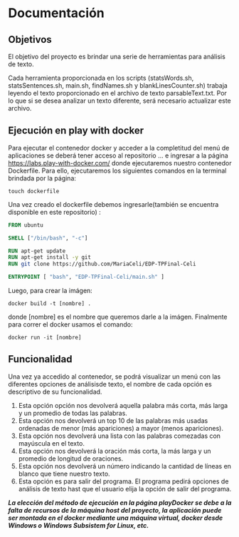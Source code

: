 # Documentación
## Objetivos
El objetivo del proyecto es brindar una serie de herramientas para análisis de texto.

Cada herramienta proporcionada en los scripts (statsWords.sh, statsSentences.sh, main.sh, findNames.sh y blankLinesCounter.sh) trabaja leyendo el texto proporcionado en el archivo de texto parsableText.txt. Por lo que si se desea analizar un texto diferente, será necesario actualizar este archivo. 

## Ejecución en play with docker
Para ejecutar el contenedor docker y acceder a la completitud del menú de aplicaciones se deberá tener acceso al repositorio ... e ingresar a la página https://labs.play-with-docker.com/ donde ejecutaremos nuestro contenedor Dockerfile. Para ello, ejecutaremos los siguientes comandos en la terminal brindada por la página: 

```shell
touch dockerfile

```
Una vez creado el dockerfile debemos ingresarle(también se encuentra disponible en este repositorio) : 
```dockerfile
FROM ubuntu

SHELL ["/bin/bash", "-c"]

RUN apt-get update
RUN apt-get install -y git
RUN git clone https://github.com/MariaCeli/EDP-TPFinal-Celi

ENTRYPOINT [ "bash", "EDP-TPFinal-Celi/main.sh" ]
```

Luego, para crear la imágen: 

```shell
docker build -t [nombre] .
```
donde [nombre] es el nombre que queremos darle a la imágen.
Finalmente para correr el docker usamos el comando:

```shell
docker run -it [nombre]
```
## Funcionalidad

Una vez ya accedido al contenedor, se podrá visualizar un menú con las diferentes opciones de análisisde texto, el nombre de cada opción es descriptivo de su funcionalidad. 

1. Esta opción opción nos devolverá aquella palabra más corta, más larga y un promedio de todas las palabras. 
2. Esta opción nos devolverá un top 10 de las palabras más usadas ordenadas de menor (más apariciones) a mayor (menos apariciones).
3. Esta opción nos devolverá una lista con las palabras comezadas con mayúscula en el texto. 
4. Esta opción nos devolverá la oración más corta, la más larga y un promedio de longitud de oraciones. 
5. Esta opción nos devolverá un número indicando la cantidad de líneas en blanco que tiene nuestro texto.
6. Esta opción es para salir del programa. El programa pedirá opciones de análisis de texto hast que el usuario elija la opción de salir del programa.

***La elección del método de ejecución en la página playDocker se debe a la falta de recursos de la máquina host del proyecto, la aplicación puede ser montada en el docker mediante una máquina virtual, docker desde Windows o Windows Subsistem for Linux, etc.***
